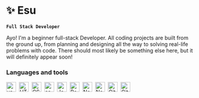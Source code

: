 # ✨ Esu

**`Full Stack Developer`**

Ayo! I'm a beginner full-stack Developer. All coding projects are built from the ground up, from planning and designing all the way to solving real-life problems with code. There should most likely be something else here, but it will definitely appear soon!

### Languages and tools

<img align="left" alt="vscode" width="26px" style="margin-right:8px;" src="https://cdn.jsdelivr.net/gh/devicons/devicon/icons/vscode/vscode-original.svg" />
<img align="left" alt="HTML" width="26px" style="margin-right:8px;" src="https://cdn.jsdelivr.net/gh/devicons/devicon/icons/html5/html5-original.svg" />
<img align="left" alt="CSS" width="26px" style="margin-right:8px;" src="https://cdn.jsdelivr.net/gh/devicons/devicon/icons/css3/css3-original.svg" />
<img align="left" alt="sass" width="26px" style="margin-right:8px;" src="https://cdn.jsdelivr.net/gh/devicons/devicon/icons/sass/sass-original.svg" />
<img align="left" alt="JavaScript" width="26px" style="margin-right:8px;" src="https://cdn.jsdelivr.net/gh/devicons/devicon/icons/javascript/javascript-plain.svg" />
<img align="left" alt="React" width="26px" style="margin-right:8px;" src="https://cdn.jsdelivr.net/gh/devicons/devicon/icons/react/react-original.svg" />
<img align="left" alt="NodeJS" width="26px" style="margin-right:8px;" src="https://cdn.jsdelivr.net/gh/devicons/devicon/icons/nodejs/nodejs-original.svg" />
<img align="left" alt="NextJS" width="26px" style="margin-right:8px;" src="https://cdn.jsdelivr.net/gh/devicons/devicon/icons/nextjs/nextjs-original.svg" />
<img align="left" alt="Git" width="26px" style="margin-right:8px;" src="https://cdn.jsdelivr.net/gh/devicons/devicon/icons/git/git-original.svg" />
<img align="left" alt="GitHub" width="26px" style="margin-right:8px;" src="https://cdn.jsdelivr.net/gh/devicons/devicon/icons/github/github-original.svg" />
<br />    
          
